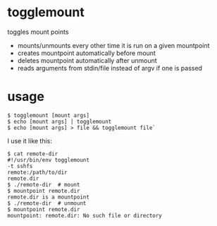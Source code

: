 # togglemount

toggles mount points

- mounts/unmounts every other time it is run on a given mountpoint
- creates mountpoint automatically before mount
- deletes mountpoint automatically after unmount
- reads arguments from stdin/file instead of argv if one is passed

# usage

```
$ togglemount [mount args]
$ echo [mount args] | togglemount
$ echo [mount args] > file && togglemount file`
```

I use it like this:

```
$ cat remote-dir
#!/usr/bin/env togglemount
-t sshfs
remote:/path/to/dir
remote.dir
$ ./remote-dir  # mount
$ mountpoint remote.dir
remote.dir is a mountpoint
$ ./remote-dir  # unmount
$ mountpoint remote.dir
mountpoint: remote.dir: No such file or directory
```
